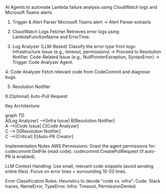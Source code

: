 AI Agents to automate Lambda failure analysis using CloudWatch logs and Microsoft Teams alerts

1. Trigger & Alert Parser
Microsoft Teams alert → Alert Parser extracts

2. CloudWatch Logs Fetcher 
Retrieves error logs using LambdaFunctionName and ErrorTime.

3. Log Analyzer (LLM-Based)
Classify the error type from logs:
Infrastructure Issue (e.g., timeout, permissions) → Proceed to Resolution Notifier.
Code-Related Issue (e.g., NullPointerException, SyntaxError) → Trigger Code Analyzer Agent.

4: Code Analyzer
Fetch relevant code from CodeCommit and diagnose bugs.

5. Resolution Notifier

6.(Optional) Auto-Pull Request


Key Architecture:

graph TD  
    A[Log Analyzer] -->|Infra Issue| B[Resolution Notifier]  
    A -->|Code Issue| C[Code Analyzer]  
    C --> D[Resolution Notifier]  
    C -->|Critical| E[Auto-PR Creator]  


Implementation Notes
AWS Permissions:
Grant the agent permissions for:
codecommit:GetFile (read code).
codecommit:CreatePullRequest (if auto-PR is enabled).

LLM Context Handling:
Use small, relevant code snippets (avoid sending entire files).
Focus on error lines + surrounding 10-20 lines.

Error Classification Rules:
Heuristics to decide "code vs. infra":
Code: Stack traces, NameError, TypeError.
Infra: Timeout, PermissionDenied.

